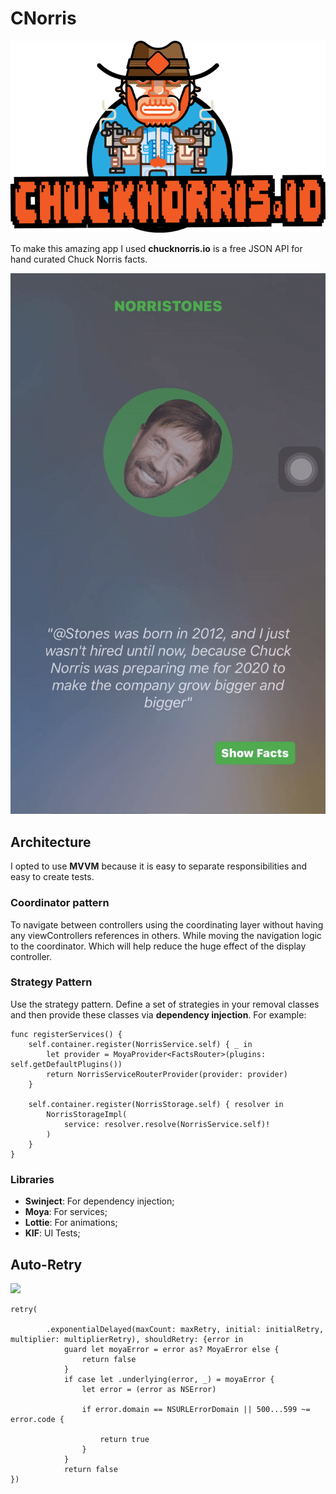 # CNorris

![](gitAssets/chucknorris_logo.png)

To make this amazing app I used **chucknorris.io** is a free JSON API for hand curated Chuck Norris facts.

![](gitAssets/home.gif) 

## Architecture

I opted to use **MVVM** because it is easy to separate responsibilities and easy to create tests.

### Coordinator pattern
To navigate between controllers using the coordinating layer without having any viewControllers references in others. While moving the navigation logic to the coordinator. Which will help reduce the huge effect of the display controller.

### Strategy Pattern
Use the strategy pattern. Define a set of strategies in your removal classes and then provide these classes via **dependency injection**. For example:

    func registerServices() {
        self.container.register(NorrisService.self) { _ in
            let provider = MoyaProvider<FactsRouter>(plugins: self.getDefaultPlugins())
            return NorrisServiceRouterProvider(provider: provider)
        }
        
        self.container.register(NorrisStorage.self) { resolver in
            NorrisStorageImpl(
                service: resolver.resolve(NorrisService.self)!
            )
        }
    }
    
### Libraries

* **Swinject**: For dependency injection;
* **Moya**: For services;
* **Lottie**: For animations;
* **KIF**: UI Tests;


## Auto-Retry
![](gitAssets/auto-retry.gif)

    retry(
        
            .exponentialDelayed(maxCount: maxRetry, initial: initialRetry, multiplier: multiplierRetry), shouldRetry: {error in
                guard let moyaError = error as? MoyaError else {
                    return false
                }
                if case let .underlying(error, _) = moyaError {
                    let error = (error as NSError)
                 
                    if error.domain == NSURLErrorDomain || 500...599 ~= error.code {
            
                        return true
                    }
                }
                return false
    })
